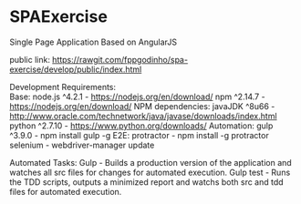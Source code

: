 # SPAExercise
Single Page Application Based on AngularJS

public link: https://rawgit.com/fppgodinho/spa-exercise/develop/public/index.html

Development Requirements:<br/>
    Base:
        node.js ^4.2.1 - https://nodejs.org/en/download/
        npm ^2.14.7 - https://nodejs.org/en/download/
    NPM dependencies:
        javaJDK  ^8u66 - http://www.oracle.com/technetwork/java/javase/downloads/index.html
        python ^2.7.10 - https://www.python.org/downloads/
    Automation:
        gulp ^3.9.0 - npm install gulp -g
    E2E:
        protractor - npm install -g protractor
        selenium - webdriver-manager update

Automated Tasks:
    Gulp - Builds a production version of the application and watches all src files for changes for automated execution.
    Gulp test - Runs the TDD scripts, outputs a minimized report and watchs both src and tdd files for automated execution.


